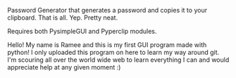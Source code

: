 Password Generator that  generates a password and copies it to your clipboard. 
That is all.
Yep.
Pretty neat.

Requires both PysimpleGUI and Pyperclip modules.



Hello!
My name is Ramee and this is my first GUI program made with python! I only uploaded this program on here to learn my way around git. I'm scouring all over the world wide web to learn everything I can and would appreciate help at any given moment :)
